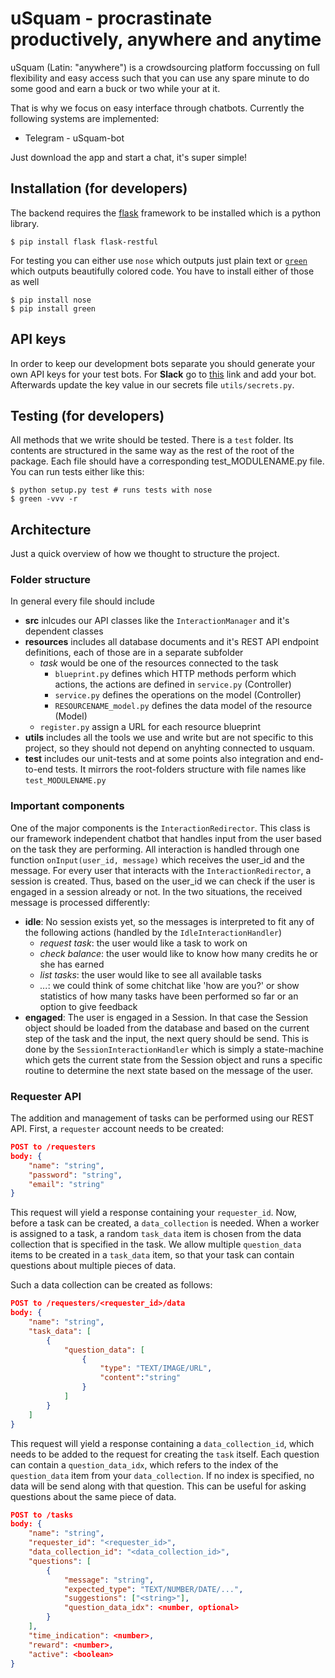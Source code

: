 # uSquam - procrastinate productively, anywhere and anytime

uSquam (Latin: "anywhere") is a crowdsourcing platform foccussing on full flexibility and 
easy access such that you can use any spare minute to do some good and earn a buck or two 
while your at it. 

That is why we focus on easy interface through chatbots. Currently the following systems
are implemented: 

* Telegram - uSquam-bot

Just download the app and start a chat, it's super simple!

## Installation (for developers)
The backend requires the [flask](http://flask.pocoo.org) framework to be installed which is
a python library. 

```shell
$ pip install flask flask-restful
```

For testing you can either use ```nose``` which outputs just plain text or 
[```green```](https://github.com/CleanCut/green) which 
outputs beautifully colored code. You have to install either of those as well 

```shell
$ pip install nose
$ pip install green
```

## API keys

In order to keep our development bots separate you should generate your own 
API keys for your test bots. For **Slack** go to 
[this](https://in4325.slack.com/apps/new/A0F7YS25R-bots) link and add your 
bot. Afterwards update the key value in our secrets file `utils/secrets.py`.


## Testing (for developers)
All methods that we write should be tested. There is a ```test``` folder. Its contents are 
structured in the same way as the rest of the root of the package. Each file should have a
corresponding test_MODULENAME.py file. You can run tests either like this:

```shell
$ python setup.py test # runs tests with nose
$ green -vvv -r
```

## Architecture

Just a quick overview of how we thought to structure the project. 

### Folder structure
In general every file should include 

* **src** inlcudes our API classes like the `InteractionManager` and it's dependent classes
* **resources** includes all database documents and it's REST API endpoint definitions, each 
of those are in a separate subfolder
    - *task* would be one of the resources connected to the task
        * `blueprint.py` defines which HTTP methods perform which actions, the actions are 
        defined in `service.py` (Controller)
        * `service.py` defines the operations on the model (Controller)
        * `RESOURCENAME_model.py` defines the data model of the resource (Model)
    - `register.py` assign a URL for each resource blueprint
* **utils** includes all the tools we use and write but are not specific to this project, so 
they should not depend on anyhting connected to usquam.
* **test** includes our unit-tests and at some points also integration and end-to-end tests. 
It mirrors the root-folders structure with file names like `test_MODULENAME.py`

### Important components

One of the major components is the `InteractionRedirector`. This class is our framework independent
chatbot that handles input from the user based on the task they are performing. All interaction 
is handled through one function `onInput(user_id, message)` which receives the user_id and the 
message. For every user that interacts with the `InteractionRedirector`, a session is created. Thus,
based on the user_id we can check if the user is engaged in a session already or not. In the two
situations, the received message is processed differently:

* **idle**: No session exists yet, so the messages is interpreted to fit any of the following 
actions (handled by the `IdleInteractionHandler`)
    - *request task*: the user would like a task to work on
    - *check balance*: the user would like to know how many credits he or she has earned
    - *list tasks*: the user would like to see all available tasks
    - *...*: we could think of some chitchat like 'how are you?' or show statistics of how 
    many tasks have been performed so far or an option to give feedback 
* **engaged**: The user is engaged in a Session. In that case the Session object should be 
loaded from the database and based on the current step of the task and the input, the next
query should be send. This is done by the `SessionInteractionHandler` which is simply a 
state-machine which gets the current state from the Session object and runs a specific 
routine to determine the next state based on the message of the user.

### Requester API
The addition and management of tasks can be performed using our REST API. 
First, a `requester` account needs to be created:
```json
POST to /requesters
body: {
    "name": "string",
    "password": "string",
    "email": "string"
}
```
This request will yield a response containing your `requester_id`. 
Now, before a task can be created, a `data_collection` is needed. When a worker is assigned to a task,
  a random `task_data` item is chosen from the data collection that is specified in the task.
  We allow multiple `question_data` items to be created in a `task_data` item, 
  so that your task can contain questions about multiple pieces of data.
  
Such a data collection can be created as follows:
```json
POST to /requesters/<requester_id>/data
body: {
    "name": "string",
    "task_data": [
        {
            "question_data": [
                {
                    "type": "TEXT/IMAGE/URL",
                    "content":"string"
                }
            ]
        }
    ]
}
```

This request will yield a response containing a `data_collection_id`, which needs to be added to the request
for creating the `task` itself. Each question can contain a `question_data_idx`, 
which refers to the index of the `question_data` item from your `data_collection`. If no index is specified,
no data will be send along with that question. This can be useful for asking questions about the same
piece of data.
```json
POST to /tasks
body: {
	"name": "string",
	"requester_id": "<requester_id>",
	"data_collection_id": "<data_collection_id>",
	"questions": [
		{
			"message": "string",
			"expected_type": "TEXT/NUMBER/DATE/...",
			"suggestions": ["<string>"],
			"question_data_idx": <number, optional>
		}
	],
	"time_indication": <number>,
	"reward": <number>,
	"active": <boolean>
}
```
